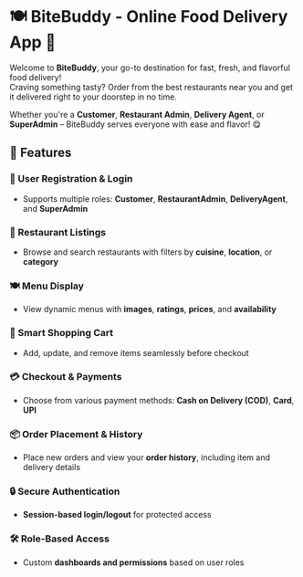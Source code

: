 # 🍽️ BiteBuddy - Online Food Delivery App 🚀

Welcome to **BiteBuddy**, your go-to destination for fast, fresh, and flavorful food delivery!  
Craving something tasty? Order from the best restaurants near you and get it delivered right to your doorstep in no time.  

Whether you're a **Customer**, **Restaurant Admin**, **Delivery Agent**, or **SuperAdmin** – BiteBuddy serves everyone with ease and flavor! 😋


## 🌟 Features

### 👤 User Registration & Login  
- Supports multiple roles: **Customer**, **RestaurantAdmin**, **DeliveryAgent**, and **SuperAdmin**

### 🏪 Restaurant Listings  
- Browse and search restaurants with filters by **cuisine**, **location**, or **category**

### 🍽️ Menu Display  
- View dynamic menus with **images**, **ratings**, **prices**, and **availability**

### 🛒 Smart Shopping Cart  
- Add, update, and remove items seamlessly before checkout

### 💳 Checkout & Payments  
- Choose from various payment methods: **Cash on Delivery (COD)**, **Card**, **UPI**

### 📦 Order Placement & History  
- Place new orders and view your **order history**, including item and delivery details

### 🔒 Secure Authentication  
- **Session-based login/logout** for protected access

### 🛠️ Role-Based Access  
- Custom **dashboards and permissions** based on user roles

